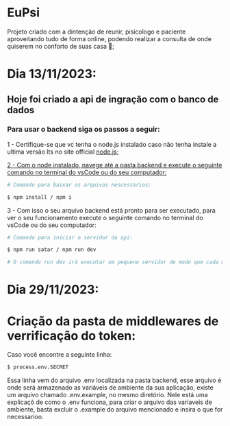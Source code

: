 # EuPsi

Projeto criado com a dintenção de reunir, pisicologo e paciente aproveitando tudo de forma online,
podendo realizar a consulta de onde quiserem no conforto de suas casa 🏡; 

# Dia 13/11/2023:
## Hoje foi criado a api de ingração com o banco de dados

### Para usar o backend siga os passos a seguir:

1 - Certifique-se que vc tenha o node.js instalado caso não tenha instale a ultima versão lts no site official <a href="https://nodejs.org"> node.js;

2 - Com o node instalado, navege até a pasta backend e execute o seguinte comando no terminal do vsCode ou do seu computador:
``` bash 
# Comando para baixar os arquivos nescessarios:

$ npm install / npm i
```

3 - Com isso o seu arquivo backend está pronto para ser executado, para ver o seu funcionamento execute o seguinte comando no terminal do vsCode ou do seu computador:
``` bash 
# Comando para iniciar o servidor da api:

$ npm run satar / npm run dev

# O comando run dev irá executar um pequeno servidor de modo que cada mudaça que vc faça no backend renicie de forma automatica; 
```

# Dia 29/11/2023:
# Criação da pasta de middlewares de verrificação do token:

Caso você encontre a seguinte linha:
``` bash 
$ process.env.SECRET
```
Essa linha vem do arquivo .env localizada na pasta backend, esse arquivo é onde será
armazenado as variáveis de ambiente da sua aplicação, existe um arquivo chamado .env.example,
no mesmo diretório. Nele está uma explicaçõ de como o .env funciona, para criar o arquivo das variaveis de ambiente, basta excluir o .example do arquivo mencionado e insira o que for necessarioo.